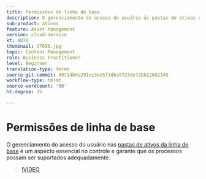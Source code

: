 ```yaml
---
title: Permissões de linha de base
description: O gerenciamento do acesso do usuário às pastas de ativos da linha de base é um aspecto essencial no controle e garante que os processos possam ser suportados adequadamente.
sub-product: ativos
feature: Asset Management
version: cloud-service
kt: 4870
thumbnail: 37696.jpg
topic: Content Management
role: Business Practitioner
level: Beginner
translation-type: tm+mt
source-git-commit: d9714b9a291ec3ee5f3dba9723de72bb120d2149
workflow-type: tm+mt
source-wordcount: '56'
ht-degree: 3%

---
```



# Permissões de linha de base

O gerenciamento do acesso do usuário nas [pastas de ativos da linha de base](./baseline-folders.md) é um aspecto essencial no controle e garante que os processos possam ser suportados adequadamente.

>[!VIDEO](https://video.tv.adobe.com/v/37696/?quality=12&learn=on&hidetitle=true)
